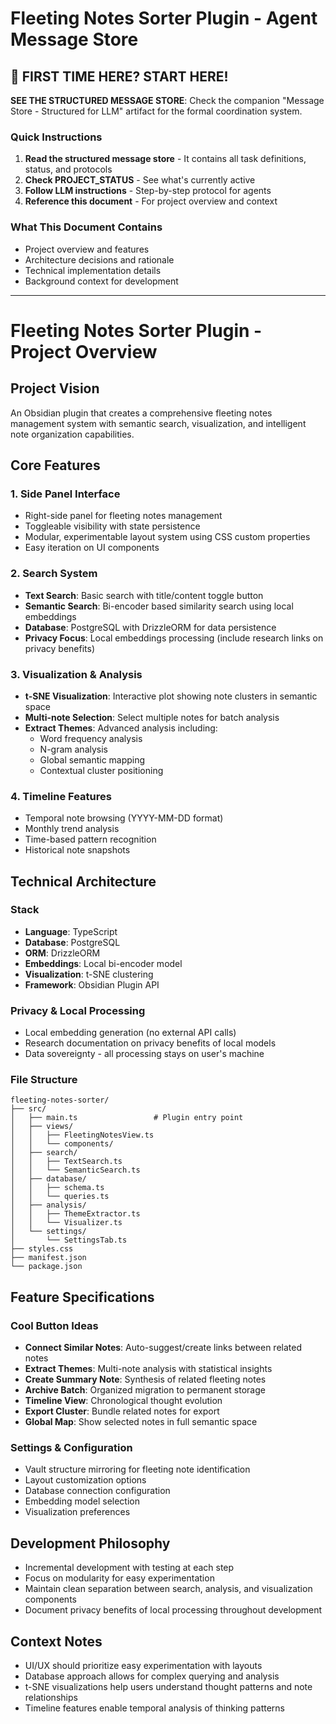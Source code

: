 # Fleeting Notes Sorter Plugin - Agent Message Store

## 🚀 FIRST TIME HERE? START HERE!

**SEE THE STRUCTURED MESSAGE STORE**: Check the companion "Message Store - Structured for LLM" artifact for the formal coordination system.

### Quick Instructions
1. **Read the structured message store** - It contains all task definitions, status, and protocols
2. **Check PROJECT_STATUS** - See what's currently active
3. **Follow LLM instructions** - Step-by-step protocol for agents
4. **Reference this document** - For project overview and context

### What This Document Contains
- Project overview and features
- Architecture decisions and rationale  
- Technical implementation details
- Background context for development

---

# Fleeting Notes Sorter Plugin - Project Overview

## Project Vision
An Obsidian plugin that creates a comprehensive fleeting notes management system with semantic search, visualization, and intelligent note organization capabilities.

## Core Features

### 1. Side Panel Interface
- Right-side panel for fleeting notes management
- Toggleable visibility with state persistence
- Modular, experimentable layout system using CSS custom properties
- Easy iteration on UI components

### 2. Search System
- **Text Search**: Basic search with title/content toggle button
- **Semantic Search**: Bi-encoder based similarity search using local embeddings
- **Database**: PostgreSQL with DrizzleORM for data persistence
- **Privacy Focus**: Local embeddings processing (include research links on privacy benefits)

### 3. Visualization & Analysis
- **t-SNE Visualization**: Interactive plot showing note clusters in semantic space
- **Multi-note Selection**: Select multiple notes for batch analysis
- **Extract Themes**: Advanced analysis including:
  - Word frequency analysis
  - N-gram analysis
  - Global semantic mapping
  - Contextual cluster positioning

### 4. Timeline Features
- Temporal note browsing (YYYY-MM-DD format)
- Monthly trend analysis
- Time-based pattern recognition
- Historical note snapshots

## Technical Architecture

### Stack
- **Language**: TypeScript
- **Database**: PostgreSQL
- **ORM**: DrizzleORM
- **Embeddings**: Local bi-encoder model
- **Visualization**: t-SNE clustering
- **Framework**: Obsidian Plugin API

### Privacy & Local Processing
- Local embedding generation (no external API calls)
- Research documentation on privacy benefits of local models
- Data sovereignty - all processing stays on user's machine

### File Structure
```
fleeting-notes-sorter/
├── src/
│   ├── main.ts                 # Plugin entry point
│   ├── views/
│   │   ├── FleetingNotesView.ts
│   │   └── components/
│   ├── search/
│   │   ├── TextSearch.ts
│   │   └── SemanticSearch.ts
│   ├── database/
│   │   ├── schema.ts
│   │   └── queries.ts
│   ├── analysis/
│   │   ├── ThemeExtractor.ts
│   │   └── Visualizer.ts
│   └── settings/
│       └── SettingsTab.ts
├── styles.css
├── manifest.json
└── package.json
```

## Feature Specifications

### Cool Button Ideas
- **Connect Similar Notes**: Auto-suggest/create links between related notes
- **Extract Themes**: Multi-note analysis with statistical insights
- **Create Summary Note**: Synthesis of related fleeting notes
- **Archive Batch**: Organized migration to permanent storage
- **Timeline View**: Chronological thought evolution
- **Export Cluster**: Bundle related notes for export
- **Global Map**: Show selected notes in full semantic space

### Settings & Configuration
- Vault structure mirroring for fleeting note identification
- Layout customization options
- Database connection configuration
- Embedding model selection
- Visualization preferences

## Development Philosophy
- Incremental development with testing at each step
- Focus on modularity for easy experimentation
- Maintain clean separation between search, analysis, and visualization components
- Document privacy benefits of local processing throughout development

## Context Notes
- UI/UX should prioritize easy experimentation with layouts
- Database approach allows for complex querying and analysis
- t-SNE visualizations help users understand thought patterns and note relationships
- Timeline features enable temporal analysis of thinking patterns
